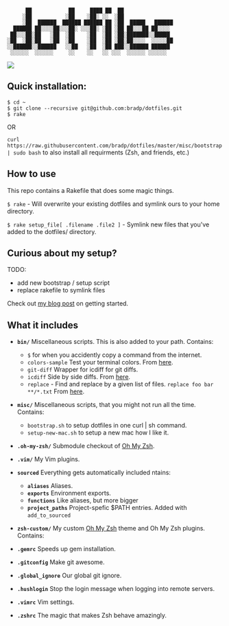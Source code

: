 ```
      ██            ██     ████ ██  ██
     ░██           ░██    ░██░ ░░  ░██
     ░██  ██████  ██████ ██████ ██ ░██  █████   ██████
  ██████ ██░░░░██░░░██░ ░░░██░ ░██ ░██ ██░░░██ ██░░░░
 ██░░░██░██   ░██  ░██    ░██  ░██ ░██░███████░░█████
░██  ░██░██   ░██  ░██    ░██  ░██ ░██░██░░░░  ░░░░░██
░░██████░░██████   ░░██   ░██  ░██ ███░░██████ ██████
 ░░░░░░  ░░░░░░     ░░    ░░   ░░ ░░░  ░░░░░░ ░░░░░░

```
![](http://gifsb.in/codes/floppy-discs.gif)

## Quick installation:


```
$ cd ~
$ git clone --recursive git@github.com:bradp/dotfiles.git
$ rake
```
OR

``curl https://raw.githubusercontent.com/bradp/dotfiles/master/misc/bootstrap | sudo bash`` to also install all requirments (Zsh, and friends, etc.)

## How to use

This repo contains a Rakefile that does some magic things.

``` $ rake ``` - Will overwrite your existing dotfiles and symlink ours to your home directory.

``` $ rake setup_file[ .filename .file2 ] ``` - Symlink new files that you've added to the dotfiles/ directory.

## Curious about my setup?

TODO:
 - add new bootstrap / setup script
 - replace rakefile to symlink files

Check out [my blog post](http://webdevstudios.com/2015/02/10/a-beginners-guide-to-the-best-command-line-tools/) on getting started.

## What it includes

* **`bin/`** Miscellaneous scripts. This is also added to your path. Contains:
 	* `$` for when you accidently copy a command from the internet.
 	* `colors-sample` Test your terminal colors. From [here](https://github.com/xero/dotfiles/blob/master/fun/code/fun/colorscheme).
 	* `git-diff` Wrapper for icdiff for git diffs.
 	* `icdiff` Side by side diffs. From [here](http://www.jefftk.com/icdiff).
 	* `replace` - Find and replace by a given list of files. `replace foo bar **/*.txt` From [here](https://github.com/thoughtbot/dotfiles/blob/master/bin/replace).
* **`misc/`** Miscellaneous scripts, that you might not run all the time. Contains:
 	* `bootstrap.sh` to setup dotfiles in one curl | sh command.
 	* `setup-new-mac.sh` to setup a new mac how I like it.
* **`.oh-my-zsh/`** Submodule checkout of [Oh My Zsh](https://github.com/robbyrussell/oh-my-zsh).
* **`.vim/`** My Vim plugins.
* **`sourced`** Everything gets automatically included ntains:
  * **`aliases`** Aliases.
  * **`exports`** Environment exports.
  * **`functions`** Like aliases, but more bigger
  * **`project_paths`** Project-spefic $PATH entries. Added with `add_to_sourced`

* **`zsh-custom/`** My custom [Oh My Zsh](https://github.com/robbyrussell/oh-my-zsh) theme and Oh My Zsh plugins. Contains:
* **`.gemrc`** Speeds up gem installation.
* **`.gitconfig`** Make git awesome.
* **`.global_ignore`** Our global git ignore.
* **`.hushlogin`** Stop the login message when logging into remote servers.
* **`.vimrc`** Vim settings.
* **`.zshrc`** The magic that makes Zsh behave amazingly.
